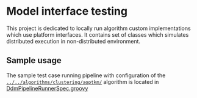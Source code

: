 # Model interface testing

This project is dedicated to locally run algorithm custom implementations which use platform interfaces.
It contains set of classes which simulates distributed execution in non-distributed environment.

## Sample usage

The sample test case running pipeline with configuration of
the [`../../algorithms/clustering/aoptkm/`](../../algorithms/clustering/aoptkm/) algorithm is located
in [DdmPipelineRunnerSpec.groovy](./src/test/groovy/pl/edu/pw/ddm/platform/testing/interfaces/impl/DdmPipelineRunnerSpec.groovy)
